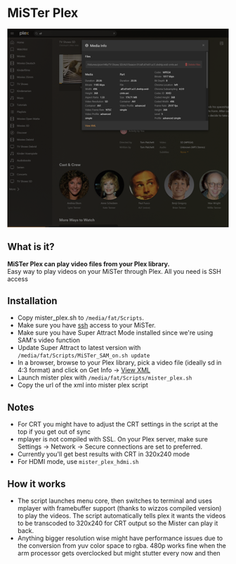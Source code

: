 # MiSTer Plex
![Get Info](https://github.com/mrchrisster/mister_plex/blob/main/media/view%20xml.png)


## What is it?
**MiSTer Plex can play video files from your Plex library.**  
Easy way to play videos on your MiSTer through Plex. All you need is SSH access

## Installation
  
- Copy mister_plex.sh to `/media/fat/Scripts`.
- Make sure you have [ssh](https://boogermann.github.io/Bible_MiSTer/getting-started/network/network-access/) access to your MiSTer.
- Make sure you have Super Attract Mode installed since we're using SAM's video function
- Update Super Attract to latest version with `/media/fat/Scripts/MiSTer_SAM_on.sh update`
- In a browser, browse to your Plex library, pick a video file (ideally sd in 4:3 format) and click on Get Info -> [View XML](https://support.plex.tv/articles/201998867-investigate-media-information-and-formats/)
- Launch mister plex with `/media/fat/Scripts/mister_plex.sh`
- Copy the url of the xml into mister plex script

## Notes
- For CRT you might have to adjust the CRT settings in the script at the top if you get out of sync
- mplayer is not compiled with SSL. On your Plex server, make sure Settings -> Network -> Secure connections are set to preferred.
- Currently you'll get best results with CRT in 320x240 mode
- For HDMI mode, use `mister_plex_hdmi.sh`
  
## How it works
- The script launches menu core, then switches to terminal and uses mplayer with framebuffer support (thanks to wizzos compiled version) to play the videos. The script automatically tells plex it wants the videos to be transcoded to 320x240 for CRT output so the Mister can play it back.
- Anything bigger resolution wise might have performance issues due to the conversion from yuv color space to rgba. 480p works fine when the arm processor gets overclocked but might stutter every now and then 
